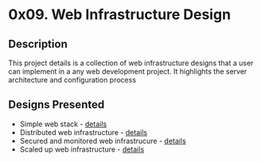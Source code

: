 # 0x09. Web Infrastructure Design

## Description

This project details is a collection of web infrastructure designs that a user can implement in a
any web development project. It highlights the server architecture and configuration process
## Designs Presented

+ Simple web stack - [details](0-simple_web_stack.md)
+ Distributed web infrastructure - [details](1-distributed_web_infrastructure.md)
+ Secured and monitored web infrastrucure - [details](2-secured_and_monitored_web_infrastructure.md)
+ Scaled up web infrastructure - [details](3-scale_up.md)

